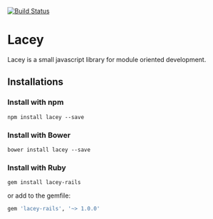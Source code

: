 [![Build Status](https://travis-ci.org/alexzicat/lacey.svg?branch=master)](https://travis-ci.org/alexzicat/lacey)

# Lacey
Lacey is a small javascript library for module oriented development.

## Installations
### Install with npm
    npm install lacey --save

### Install with Bower
    bower install lacey --save

### Install with Ruby
    gem install lacey-rails

or add to the gemfile:
```ruby
gem 'lacey-rails', '~> 1.0.0'
```

